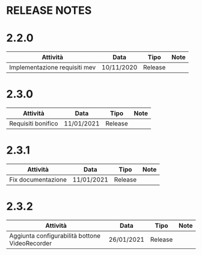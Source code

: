 


# RELEASE NOTES

# 2.2.0

| Attività | Data | Tipo | Note |
|----------|------|------|------|
|    Implementazione requisiti mev      |    10/11/2020  |  Release    |      |

# 2.3.0

| Attività | Data | Tipo | Note |
|----------|------|------|------|
|   Requisiti bonifico      |    11/01/2021  |  Release    |      |

# 2.3.1

| Attività | Data | Tipo | Note |
|----------|------|------|------|
|    Fix documentazione      |    11/01/2021  |  Release    |      |

# 2.3.2

| Attività | Data | Tipo | Note |
|----------|------|------|------|
|    Aggiunta configurabilità bottone VideoRecorder      |    26/01/2021  |  Release    |      |


